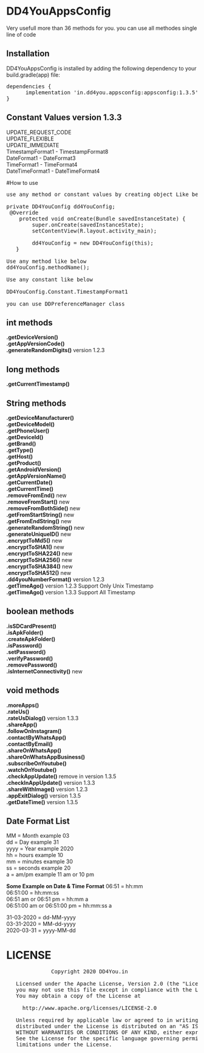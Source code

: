# DD4YouAppsConfig
Very usefull more than 36 methods for you. you can use all methodes single line of code


## Installation
DD4YouAppsConfig is installed by adding the following dependency to your build.gradle(app) file:
<pre>
dependencies {  
      implementation 'in.dd4you.appsconfig:appsconfig:1.3.5'  
}
</pre>

## Constant Values version 1.3.3
UPDATE_REQUEST_CODE  
UPDATE_FLEXIBLE  
UPDATE_IMMEDIATE  
TimestampFormat1 - TimestampFormat8  
DateFormat1 - DateFormat3  
TimeFormat1 - TimeFormat4  
DateTimeFormat1 - DateTimeFormat4  

#How to use
<pre>
use any method or constant values by creating object Like below

private DD4YouConfig dd4YouConfig;
 @Override
    protected void onCreate(Bundle savedInstanceState) {
        super.onCreate(savedInstanceState);
        setContentView(R.layout.activity_main);

        dd4YouConfig = new DD4YouConfig(this);
   }
   
Use any method like below
dd4YouConfig.methodName();

Use any constant like below

DD4YouConfig.Constant.TimestampFormat1

you can use DDPreferenceManager class
</pre>

## int methods
**.getDeviceVersion()**  
**.getAppVersionCode()**  
**.generateRandomDigits()**  version 1.2.3  

## long methods
**.getCurrentTimestamp()**

## String methods
**.getDeviceManufacturer()**  
**.getDeviceModel()**  
**.getPhoneUser()**  
**.getDeviceId()**  
**.getBrand()**  
**.getType()**  
**.getHost()**  
**.getProduct()**  
**.getAndroidVersion()**  
**.getAppVersionName()**  
**.getCurrentDate()**  
**.getCurrentTime()**  
**.removeFromEnd()**  new  
**.removeFromStart()**  new  
**.removeFromBothSide()**  new  
**.getFromStartString()** new  
**.getFromEndString()** new  
**.generateRandomString()**  new  
**.generateUniqueID()**  new  
**.encryptToMd5()**  new  
**.encryptToSHA1()**  new  
**.encryptToSHA224()**  new  
**.encryptToSHA256()**  new  
**.encryptToSHA384()**  new  
**.encryptToSHA512()**  new  
**.dd4youNumberFormat()** version 1.2.3  
**.getTimeAgo()**  version 1.2.3 Support Only Unix Timestamp  
**.getTimeAgo()**  version 1.3.3 Support All Timestamp  

## boolean methods
**.isSDCardPresent()**  
**.isApkFolder()**  
**.createApkFolder()**  
**.isPassword()**  
**.setPassword()**  
**.verifyPassword()**  
**.removePassword()**  
**.isInternetConnectivity()** new  

## void methods
**.moreApps()**  
**.rateUs()**  
**.rateUsDialog()**  version 1.3.3  
**.shareApp()**  
**.followOnInstagram()**  
**.contactByWhatsApp()**  
**.contactByEmail()**  
**.shareOnWhatsApp()**  
**.shareOnWhatsAppBusiness()**  
**.subscribeOnYoutube()**  
**.watchOnYoutube()**  
**.checkAppUpdate()**  remove in version 1.3.5  
**.checkInAppUpdate()**  version 1.3.3  
**.shareWithImage()**  version 1.2.3  
**.appExitDialog()**  version 1.3.5  
**.getDateTime()**  version 1.3.5


## Date Format List
MM  = Month example 03  
dd  = Day example 31  
yyyy  = Year example 2020  
hh  = hours example 10  
mm = minutes  example 30  
ss = seconds  example 20  
a = am/pm example 11 am or 10 pm  

**Some Example on Date & Time Format**
06:51 = hh:mm  
06:51:00 = hh:mm:ss  
06:51 am or 06:51 pm = hh:mm a  
06:51:00 am or 06:51:00 pm = hh:mm:ss a  

31-03-2020  = dd-MM-yyyy  
03-31-2020  = MM-dd-yyyy  
2020-03-31  = yyyy-MM-dd  


# LICENSE
<pre>
	          Copyright 2020 DD4You.in  
            
   Licensed under the Apache License, Version 2.0 (the "License");  
   you may not use this file except in compliance with the License.  
   You may obtain a copy of the License at  

     http://www.apache.org/licenses/LICENSE-2.0  

   Unless required by applicable law or agreed to in writing, software  
   distributed under the License is distributed on an "AS IS" BASIS,  
   WITHOUT WARRANTIES OR CONDITIONS OF ANY KIND, either express or implied.  
   See the License for the specific language governing permissions and  
   limitations under the License.
</pre>
